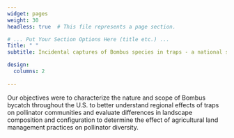 ```yaml
---
widget: pages
weight: 30
headless: true  # This file represents a page section.

# ... Put Your Section Options Here (title etc.) ...
Title: " "
subtitle: Incidental captures of Bombus species in traps - a national survey

design:
  columns: 2
    
---
```

Our objectives were to characterize the nature and scope of Bombus bycatch throughout the U.S. to better understand regional effects of traps on pollinator communities and evaluate differences in landscape composition and configuration to determine the effect of agricultural land management practices on pollinator diversity.
